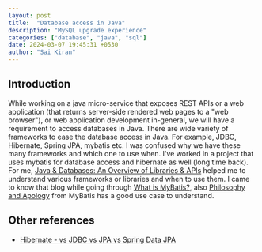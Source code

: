 ```yaml
---
layout: post
title:  "Database access in Java"
description: "MySQL upgrade experience"
categories: ["database", "java", "sql"]
date: 2024-03-07 19:45:31 +0530
author: "Sai Kiran"
---
```

## Introduction
While working on a java micro-service that exposes REST APIs or a web application (that returns server-side rendered web pages to a "web browser"), or web application development in-general, we will have a requirement to access databases in Java.
There are wide variety of frameworks to ease the database access in Java. For example, JDBC, Hibernate, Spring JPA, mybatis etc. I was confused why we have these many frameworks and which one to use when.
I've worked in a project that uses mybatis for database access and hibernate as well (long time back). For me, [Java & Databases: An Overview of Libraries & APIs](https://web.archive.org/web/20240127202222/https://www.marcobehler.com/guides/java-databases) helped me to understand various frameworks or libraries and when to use them. I came to know that blog while going through [What is MyBatis?](https://web.archive.org/web/20240109210529/https://mybatis.org/mybatis-3/), also [Philosophy and Apology](https://web.archive.org/web/20231130234426/https://mybatis.org/generator/philosophy.html) from MyBatis has a good use case to understand. 

## Other references
- [Hibernate - vs JDBC vs JPA vs Spring Data JPA](https://dev.to/yigi/hibernate-vs-jdbc-vs-jpa-vs-spring-data-jpa-1421)